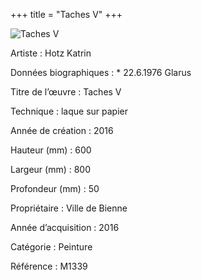 +++
title = "Taches V"
+++

![Taches V](/images/m1339.jpg)

Artiste
: Hotz Katrin

Données biographiques
: \* 22.6.1976 Glarus

Titre de l’œuvre
: Taches V

Technique
: laque sur papier

Année de création
: 2016

Hauteur (mm)
: 600

Largeur (mm)
: 800

Profondeur (mm)
: 50

Propriétaire
: Ville de Bienne

Année d’acquisition
: 2016

Catégorie
: Peinture

Référence
: M1339

